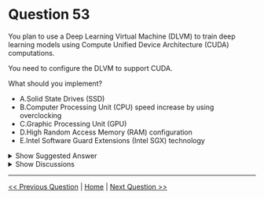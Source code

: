 # Question 53

You plan to use a Deep Learning Virtual Machine (DLVM) to train deep learning models using Compute Unified Device Architecture (CUDA) computations.

You need to configure the DLVM to support CUDA.

What should you implement?

* A.Solid State Drives (SSD)
* B.Computer Processing Unit (CPU) speed increase by using overclocking
* C.Graphic Processing Unit (GPU)
* D.High Random Access Memory (RAM) configuration
* E.Intel Software Guard Extensions (Intel SGX) technology

<details>
  <summary>Show Suggested Answer</summary>

  <strong>C</strong><br>

</details>

<details>
  <summary>Show Discussions</summary>

<blockquote><p><strong>chaudha4</strong> <code>(Fri 29 Oct 2021 20:36)</code> - <em>Upvotes: 7</em></p><p>This question seems to be out of scope for the exam.
https://query.prod.cms.rt.microsoft.com/cms/api/am/binary/RE3VUjA</p></blockquote>
<blockquote><p><strong>Rosh4yuh</strong> <code>(Mon 17 Jan 2022 13:49)</code> - <em>Upvotes: 6</em></p><p>on 17/7/2021</p></blockquote>
<blockquote><p><strong>evangelist</strong> <code>(Wed 21 Aug 2024 05:47)</code> - <em>Upvotes: 1</em></p><p>Deep Learning  modeling for CUDA computation, without GPU there is nothing you can do</p></blockquote>
<blockquote><p><strong>Ahmed_Gehad</strong> <code>(Tue 23 Jan 2024 08:17)</code> - <em>Upvotes: 2</em></p><p>CUDA is a parallel computing platform and application programming interface (API) developed by NVIDIA for general-purpose computing on graphics processing units (GPUs). CUDA allows developers to use the power of GPUs to accelerate the processing of data-intensive applications.

In order to use CUDA, a DLVM must have a GPU that is compatible with CUDA. The DLVM must also have the CUDA software installed.

The other options are not relevant to configuring a DLVM to support CUDA. SSDs can improve the performance of a DLVM, but they are not required for CUDA. Overclocking a CPU can improve its performance, but it is not necessary for CUDA. RAM is required for CUDA, but a high RAM configuration is not necessary. Intel SGX is a security technology that is not related to CUDA.

Therefore, the best option is to implement a GPU in the DLVM.</p></blockquote>
<blockquote><p><strong>azurelearner666</strong> <code>(Sun 09 Oct 2022 18:12)</code> - <em>Upvotes: 2</em></p><p>Selected Answer: C 
GPU/CUDA all the way! 
Also this is out of scope it seems..</p></blockquote>
<blockquote><p><strong>Nand4</strong> <code>(Tue 06 Sep 2022 01:57)</code> - <em>Upvotes: 4</em></p><p>GPU is correct</p></blockquote>
<blockquote><p><strong>ashii007</strong> <code>(Sat 25 Jun 2022 20:38)</code> - <em>Upvotes: 1</em></p><p>SSDs has nothing to do with CUDA, so A cannot be the right answer.</p></blockquote>
<blockquote><p><strong>Smith_1396</strong> <code>(Sat 25 Jun 2022 10:19)</code> - <em>Upvotes: 1</em></p><p>https://docs.microsoft.com/en-us/azure/virtual-machines/sizes-gpu</p></blockquote>
<blockquote><p><strong>azurelearner666</strong> <code>(Sun 09 Oct 2022 18:12)</code> - <em>Upvotes: 4</em></p><p>Wrong! A (SSD) has nothing to do with CUDA/GPU</p></blockquote>
<blockquote><p><strong>Smith_1396</strong> <code>(Sat 25 Jun 2022 10:06)</code> - <em>Upvotes: 1</em></p><p>If GPU processing thn C should correct answer. CUDA is there so A should be correct answer</p></blockquote>
<blockquote><p><strong>Smith_1396</strong> <code>(Sat 25 Jun 2022 10:04)</code> - <em>Upvotes: 1</em></p><p>Answer should be A</p></blockquote>
<blockquote><p><strong>ipindado2020</strong> <code>(Sat 08 May 2021 18:40)</code> - <em>Upvotes: 2</em></p><p>Agree with C</p></blockquote>

</details>

---

[<< Previous Question](question_52.md) | [Home](/index.md) | [Next Question >>](question_54.md)
